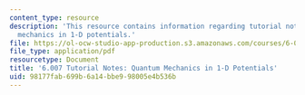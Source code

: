 ```yaml
---
content_type: resource
description: 'This resource contains information regarding tutorial notes: quantum
  mechanics in 1-D potentials.'
file: https://ol-ocw-studio-app-production.s3.amazonaws.com/courses/6-007-electromagnetic-energy-from-motors-to-lasers-spring-2011/98177fab699b6a14bbe998005e4b536b_MIT6_007S11_quantum.pdf
file_type: application/pdf
resourcetype: Document
title: '6.007 Tutorial Notes: Quantum Mechanics in 1-D Potentials'
uid: 98177fab-699b-6a14-bbe9-98005e4b536b
---
```

